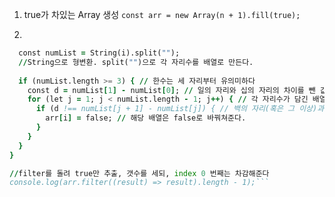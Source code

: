 1. true가 차있는 Array 생성
`const arr = new Array(n + 1).fill(true);`

2. 
```for (let i = 0; i < n + 1; i++) {
  const numList = String(i).split("");
  //String으로 형변환. split("")으로 각 자리수를 배열로 만든다.
  
  if (numList.length >= 3) { // 한수는 세 자리부터 유의미하다
    const d = numList[1] - numList[0]; // 일의 자리와 십의 자리의 차이를 뺀 값을 d에 할당한다
    for (let j = 1; j < numList.length - 1; j++) { // 각 자리수가 담긴 배열의 갯수만큼 반복문을 돌린다 
      if (d !== numList[j + 1] - numList[j]) { // 백의 자리(혹은 그 이상)과 십의 자리(혹은 그 이상)의 차이가 d와 다르다면
        arr[i] = false; // 해당 배열은 false로 바꿔쳐준다.
      }
    }
  }
}

//filter를 돌려 true만 추출, 갯수를 세되, index 0 번째는 차감해준다
console.log(arr.filter((result) => result).length - 1);```
